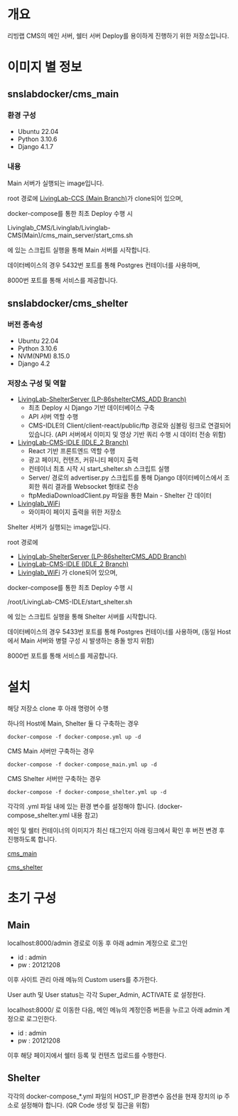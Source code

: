 # 개요

리빙랩 CMS의 메인 서버, 쉘터 서버 Deploy를 용이하게 진행하기 위한 저장소입니다.

# 이미지 별 정보

## snslabdocker/cms_main

### 환경 구성

- Ubuntu 22.04
- Python 3.10.6
- Django 4.1.7

### 내용

Main 서버가 실행되는 image입니다.

root 경로에 [LivingLab-CCS (Main Branch)](https://github.com/DCUSnSLab/LivingLab-CCS/tree/Main)가 clone되어 있으며,

docker-compose를 통한 최초 Deploy 수행 시

Livinglab_CMS/Livinglab/Livinglab-CMS(Main)/cms_main_server/start_cms.sh

에 있는 스크립트 실행을 통해 Main 서버를 시작합니다.

데이터베이스의 경우 5432번 포트를 통해 Postgres 컨테이너를 사용하며,

8000번 포트를 통해 서비스를 제공합니다.

## snslabdocker/cms_shelter

### 버전 종속성
- Ubuntu 22.04
- Python 3.10.6
- NVM(NPM) 8.15.0
- Django 4.2

### 저장소 구성 및 역할
- [LivingLab-ShelterServer (LP-86shelterCMS_ADD Branch)](https://github.com/DCUSnSLab/LivingLab-ShelterServer/tree/LP-86shelterCMS_ADD)
  - 최초 Deploy 시 Django 기반 데이터베이스 구축
  - API 서버 역할 수행
  - CMS-IDLE의 Client/client-react/public/ftp 경로와 심볼링 링크로 연결되어 있습니다. (API 서버에서 이미지 및 영상 기반 쿼리 수행 시 데이터 전송 위함)
- [LivingLab-CMS-IDLE (IDLE_2 Branch)](https://github.com/DCUSnSLab/LivingLab-CMS-IDLE.git)
  - React 기반 프론트엔드 역할 수행
  - 광고 페이지, 컨텐츠, 커뮤니티 페이지 출력
  - 컨테이너 최초 시작 시 start_shelter.sh 스크립트 실행
  - Server/ 경로의 advertiser.py 스크립트를 통해 Django 데이터베이스에서 조회한 쿼리 결과를 Websocket 형태로 전송
  - ftpMediaDownloadClient.py 파일을 통한 Main - Shelter 간 데이터 
- [Livinglab_WiFi](https://github.com/DCUSnSLab/Livinglab_WiFi)
  - 와이파이 페이지 출력을 위한 저장소

Shelter 서버가 실행되는 image입니다.

root 경로에
- [LivingLab-ShelterServer (LP-86shelterCMS_ADD Branch)](https://github.com/DCUSnSLab/LivingLab-ShelterServer/tree/LP-86shelterCMS_ADD)
- [LivingLab-CMS-IDLE (IDLE_2 Branch)](https://github.com/DCUSnSLab/LivingLab-CMS-IDLE.git)
- [Livinglab_WiFi](https://github.com/DCUSnSLab/Livinglab_WiFi)
가 clone되어 있으며,

docker-compose를 통한 최초 Deploy 수행 시

/root/LivingLab-CMS-IDLE/start_shelter.sh

에 있는 스크립트 실행을 통해 Shelter 서버를 시작합니다.

데이터베이스의 경우 5433번 포트를 통해 Postgres 컨테이너를 사용하며,
(동일 Host에서 Main 서버와 병렬 구성 시 발생하는 충돌 방지 위함)

8000번 포트를 통해 서비스를 제공합니다.

# 설치

해당 저장소 clone 후 아래 명령어 수행

하나의 Host에 Main, Shelter 둘 다 구축하는 경우

```
docker-compose -f docker-compose.yml up -d
```

CMS Main 서버만 구축하는 경우

```
docker-compose -f docker-compose_main.yml up -d
```

CMS Shelter 서버만 구축하는 경우

```
docker-compose -f docker-compose_shelter.yml up -d
```

각각의 .yml 파일 내에 있는 환경 변수를 설정해야 합니다.
(docker-compose_shelter.yml 내용 참고)

메인 및 쉘터 컨테이너의 이미지가 최신 태그인지 아래 링크에서 확인 후 버전 변경 후 진행하도록 합니다.

[cms_main](https://hub.docker.com/r/snslabdocker/cms_main)

[cms_shelter](https://hub.docker.com/r/snslabdocker/cms_shelter/tags)

# 초기 구성

## Main

localhost:8000/admin 경로로 이동 후 아래 admin 계정으로 로그인

- id : admin
- pw : 20121208

이후 사이트 관리 아래 메뉴의 Custom users를 추가한다.

User auth 및 User status는 각각 Super_Admin, ACTIVATE 로 설정한다.

localhost:8000/ 로 이동한 다음, 메인 메뉴의 계정인증 버튼을 누르고 아래 admin 계정으로 로그인한다.

- id : admin
- pw : 20121208

이후 해당 페이지에서 쉘터 등록 및 컨텐츠 업로드를 수행한다.

## Shelter

각각의 docker-compose_*.yml 파일의 HOST_IP 환경변수 옵션을 현재 장치의 ip 주소로 설정해야 합니다. (QR Code 생성 및 접근을 위함)
